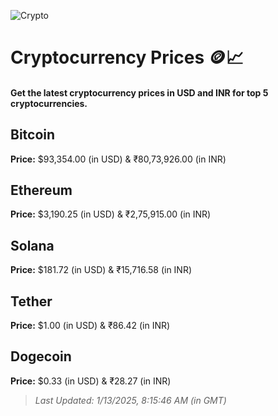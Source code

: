 
![Crypto](https://www.techguide.com.au/wp-content/uploads/2020/11/crypto3.jpeg)

# Cryptocurrency Prices 🪙📈

#### Get the latest cryptocurrency prices in USD and INR for top 5 cryptocurrencies.

## Bitcoin

**Price:** $93,354.00 (in USD) & ₹80,73,926.00 (in INR)

## Ethereum

**Price:** $3,190.25 (in USD) & ₹2,75,915.00 (in INR)

## Solana

**Price:** $181.72 (in USD) & ₹15,716.58 (in INR)

## Tether

**Price:** $1.00 (in USD) & ₹86.42 (in INR)

## Dogecoin

**Price:** $0.33 (in USD) & ₹28.27 (in INR)

> _Last Updated: 1/13/2025, 8:15:46 AM (in GMT)_

